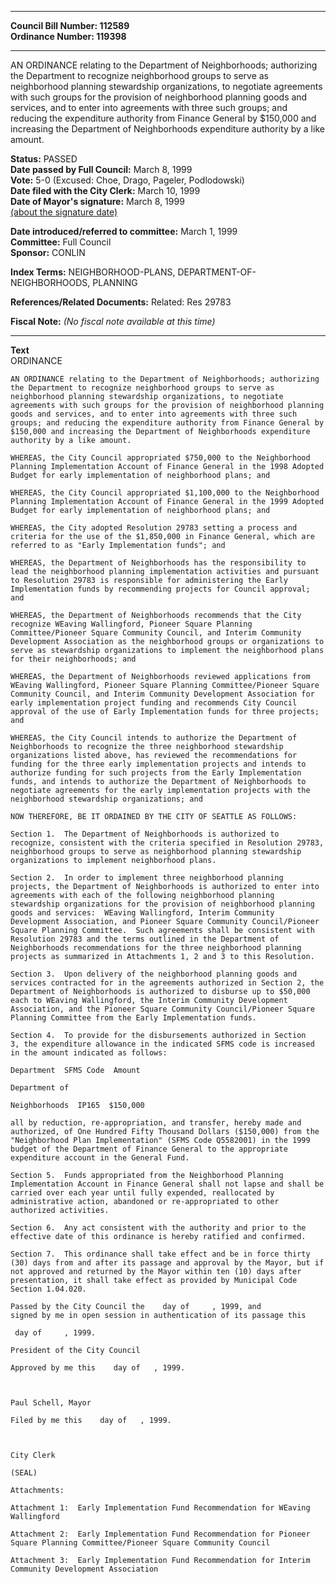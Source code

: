 * * * * *  
  
**Council Bill Number: [](#h0)[](#h2)112589**   
**Ordinance Number: 119398**  
  
* * * * *  
  
AN ORDINANCE relating to the Department of Neighborhoods; authorizing the Department to recognize neighborhood groups to serve as neighborhood planning stewardship organizations, to negotiate agreements with such groups for the provision of neighborhood planning goods and services, and to enter into agreements with three such groups; and reducing the expenditure authority from Finance General by $150,000 and increasing the Department of Neighborhoods expenditure authority by a like amount.  
  
**Status:** PASSED   
**Date passed by Full Council:** March 8, 1999   
**Vote:** 5-0 (Excused: Choe, Drago, Pageler, Podlodowski)   
**Date filed with the City Clerk:** March 10, 1999   
**Date of Mayor's signature:** March 8, 1999   
[(about the signature date)](/~public/approvaldate.htm)   
  
  
**Date introduced/referred to committee:** March 1, 1999   
**Committee:** Full Council   
**Sponsor:** CONLIN   
  
**Index Terms:** NEIGHBORHOOD-PLANS, DEPARTMENT-OF-NEIGHBORHOODS, PLANNING  
  
**References/Related Documents:** Related: Res 29783  
  
**Fiscal Note:** *(No fiscal note available at this time)*  
  
* * * * *  
  
**Text**  
    ORDINANCE          
  
    AN ORDINANCE relating to the Department of Neighborhoods; authorizing  
    the Department to recognize neighborhood groups to serve as  
    neighborhood planning stewardship organizations, to negotiate  
    agreements with such groups for the provision of neighborhood planning  
    goods and services, and to enter into agreements with three such  
    groups; and reducing the expenditure authority from Finance General by  
    $150,000 and increasing the Department of Neighborhoods expenditure  
    authority by a like amount.  
  
    WHEREAS, the City Council appropriated $750,000 to the Neighborhood  
    Planning Implementation Account of Finance General in the 1998 Adopted  
    Budget for early implementation of neighborhood plans; and  
  
    WHEREAS, the City Council appropriated $1,100,000 to the Neighborhood  
    Planning Implementation Account of Finance General in the 1999 Adopted  
    Budget for early implementation of neighborhood plans; and  
  
    WHEREAS, the City adopted Resolution 29783 setting a process and  
    criteria for the use of the $1,850,000 in Finance General, which are  
    referred to as "Early Implementation funds"; and  
  
    WHEREAS, the Department of Neighborhoods has the responsibility to  
    lead the neighborhood planning implementation activities and pursuant  
    to Resolution 29783 is responsible for administering the Early  
    Implementation funds by recommending projects for Council approval;  
    and  
  
    WHEREAS, the Department of Neighborhoods recommends that the City  
    recognize WEaving Wallingford, Pioneer Square Planning  
    Committee/Pioneer Square Community Council, and Interim Community  
    Development Association as the neighborhood groups or organizations to  
    serve as stewardship organizations to implement the neighborhood plans  
    for their neighborhoods; and  
  
    WHEREAS, the Department of Neighborhoods reviewed applications from  
    WEaving Wallingford, Pioneer Square Planning Committee/Pioneer Square  
    Community Council, and Interim Community Development Association for  
    early implementation project funding and recommends City Council  
    approval of the use of Early Implementation funds for three projects;  
    and  
  
    WHEREAS, the City Council intends to authorize the Department of  
    Neighborhoods to recognize the three neighborhood stewardship  
    organizations listed above, has reviewed the recommendations for  
    funding for the three early implementation projects and intends to  
    authorize funding for such projects from the Early Implementation  
    funds, and intends to authorize the Department of Neighborhoods to  
    negotiate agreements for the early implementation projects with the  
    neighborhood stewardship organizations; and  
  
    NOW THEREFORE, BE IT ORDAINED BY THE CITY OF SEATTLE AS FOLLOWS:  
  
    Section 1.  The Department of Neighborhoods is authorized to  
    recognize, consistent with the criteria specified in Resolution 29783,  
    neighborhood groups to serve as neighborhood planning stewardship  
    organizations to implement neighborhood plans.  
  
    Section 2.  In order to implement three neighborhood planning  
    projects, the Department of Neighborhoods is authorized to enter into  
    agreements with each of the following neighborhood planning  
    stewardship organizations for the provision of neighborhood planning  
    goods and services:  WEaving Wallingford, Interim Community  
    Development Association, and Pioneer Square Community Council/Pioneer  
    Square Planning Committee.  Such agreements shall be consistent with  
    Resolution 29783 and the terms outlined in the Department of  
    Neighborhoods recommendations for the three neighborhood planning  
    projects as summarized in Attachments 1, 2 and 3 to this Resolution.  
  
    Section 3.  Upon delivery of the neighborhood planning goods and  
    services contracted for in the agreements authorized in Section 2, the  
    Department of Neighborhoods is authorized to disburse up to $50,000  
    each to WEaving Wallingford, the Interim Community Development  
    Association, and the Pioneer Square Community Council/Pioneer Square  
    Planning Committee from the Early Implementation funds.  
  
    Section 4.  To provide for the disbursements authorized in Section  
    3, the expenditure allowance in the indicated SFMS code is increased  
    in the amount indicated as follows:  
  
    Department  SFMS Code  Amount  
  
    Department of  
  
    Neighborhoods  IP165  $150,000  
  
    all by reduction, re-appropriation, and transfer, hereby made and  
    authorized, of One Hundred Fifty Thousand Dollars ($150,000) from the  
    "Neighborhood Plan Implementation" (SFMS Code Q5582001) in the 1999  
    budget of the Department of Finance General to the appropriate  
    expenditure account in the General Fund.  
  
    Section 5.  Funds appropriated from the Neighborhood Planning  
    Implementation Account in Finance General shall not lapse and shall be  
    carried over each year until fully expended, reallocated by  
    administrative action, abandoned or re-appropriated to other  
    authorized activities.  
  
    Section 6.  Any act consistent with the authority and prior to the  
    effective date of this ordinance is hereby ratified and confirmed.  
  
    Section 7.  This ordinance shall take effect and be in force thirty  
    (30) days from and after its passage and approval by the Mayor, but if  
    not approved and returned by the Mayor within ten (10) days after  
    presentation, it shall take effect as provided by Municipal Code  
    Section 1.04.020.  
  
    Passed by the City Council the    day of     , 1999, and  
    signed by me in open session in authentication of its passage this   
  
     day of     , 1999.  
  
    President of the City Council  
  
    Approved by me this    day of   , 1999.  
  
          
  
    Paul Schell, Mayor  
  
    Filed by me this    day of   , 1999.  
  
        
  
    City Clerk  
  
    (SEAL)  
  
    Attachments:  
  
    Attachment 1:  Early Implementation Fund Recommendation for WEaving  
    Wallingford  
  
    Attachment 2:  Early Implementation Fund Recommendation for Pioneer  
    Square Planning Committee/Pioneer Square Community Council  
  
    Attachment 3:  Early Implementation Fund Recommendation for Interim  
    Community Development Association  
